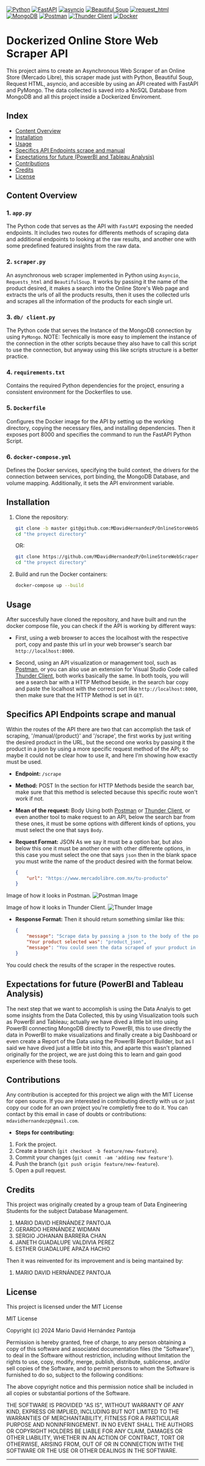 [![Python](https://img.shields.io/badge/python-3.12.1-red.svg)](https://www.python.org/)
[![FastAPI](https://img.shields.io/badge/FastAPI-v0.95.2-brightgreen.svg)](https://fastapi.tiangolo.com/)
[![asyncio](https://img.shields.io/badge/asyncio-v3.4.3-9cf.svg)](https://docs.python.org/3/library/asyncio.html)
[![Beautiful Soup](https://img.shields.io/badge/Beautiful%20Soup-v4.11.1-blue.svg)](https://www.crummy.com/software/BeautifulSoup/)
[![request_html](https://img.shields.io/badge/request__html-v0.10.0-ff69b4.svg)](https://pypi.org/project/requests-html/)
[![MongoDB](https://img.shields.io/badge/MongoDB-v5.0.5-green.svg)](https://www.mongodb.com/)
[![Postman](https://img.shields.io/badge/Postman-v10.8.1-orange.svg)](https://www.postman.com/)
[![Thunder Client](https://img.shields.io/badge/Thunder%20Client-v1.10.0-orange.svg)](https://www.thunderclient.com/)
[![Docker](https://img.shields.io/badge/Docker-v20.10.17-purple.svg)](https://www.docker.com/)

# Dockerized Online Store Web Scraper API

This project aims to create an Asynchronous Web Scraper of an Online Store (Mercado Libre), this scraper made just with Python, Beautiful Soup, Request HTML, asyncio, and accesible by using an API created with FastAPI and PyMongo. The data collected is saved into a NoSQL Database from MongoDB and all this project inside a Dockerized Enviroment.

## Index

- [Content Overview](#content-overview)
- [Installation](#installation)
- [Usage](#usage)
- [Specifics API Endpoints scrape and manual](#specifics-api-endpoints-scrape-and-manual)
- [Expectations for future (PowerBI and Tableau Analysis)](#expectations-for-future-powerbi-and-tableau-analysis)
- [Contributions](#contributions)
- [Credits](#credits)
- [License](#license)

## Content Overview

### 1. `app.py`

The Python code that serves as the API with `FastAPI` exposing the needed endpoints. It includes two routes for differents methods of scraping data and additional endpoints to looking at the raw results, and another one with some predefined featured insights from the raw data.

### 2. `scraper.py`

An asynchronous web scraper implemented in Python using `Asyncio`, `Requests_html` and `BeautifulSoup`. It works by passing it the name of the product desired, it makes a search into the Online Store's Web page and extracts the urls of all the products results, then it uses the collected urls and scrapes all the information of the products for each single url.

### 3. `db/ client.py`

The Python code that serves the Instance of the MongoDB connection by using `PyMongo`. NOTE: Technically is more easy to implement the instance of the connection in the other scripts because they also have to call this script to use the connection, but anyway using this like scripts structure is a better practice.

### 4. `requirements.txt`

Contains the required Python dependencies for the project, ensuring a consistent environment for the Dockerfiles to use.

### 5. `Dockerfile`

Configures the Docker image for the API by setting up the working directory, copying the necessary files, and installing dependencies. Then it exposes port 8000 and specifies the command to run the FastAPI Python Script.

### 6. `docker-compose.yml`

Defines the Docker services, specifying the build context, the drivers for the connection between services, port binding, the MongoDB Database, and volume mapping. Additionally, it sets the API environment variable.

## Installation

1. Clone the repository:

    ```bash
    git clone -b master git@github.com:MDavidHernandezP/OnlineStoreWebScraperAPI.git
    cd "the proyect directory"
    ```
    
    OR:

    ```bash
    git clone https://github.com/MDavidHernandezP/OnlineStoreWebScraperAPI.git
    cd "the proyect directory"
    ```

2. Build and run the Docker containers:

    ```bash
    docker-compose up --build
    ```

## Usage

After succesfully have cloned the repository, and have built and run the docker compose file, you can check if the API is working by different ways:

- First, using a web browser to acces the localhost with the respective port, copy and paste this url in your web browser's search bar `http://localhost:8000`.

- Second, using an API visualization or management tool, such as [Postman](https://www.postman.com/downloads/), or you can also use an extension for Visual Studio Code called [Thunder Client](https://www.thunderclient.com/), both works basically the same. In both tools, you will see a search bar with a HTTP Method beside, in the search bar copy and paste the localhost with the correct port like `http://localhost:8000`, then make sure that the HTTP Method is set in `GET`.

## Specifics API Endpoints scrape and manual

Within the routes of the API there are two that can accomplish the task of scraping, '/manual/{product}' and '/scrape', the first works by just writing the desired product in the URL, but the second one works by passing it the product in a json by using a more specific request method of the API; so maybe it could not be clear how to use it, and here I'm showing how exactly must be used.

- **Endpoint:** `/scrape`

- **Method:** POST
In the section for HTTP Methods beside the search bar, make sure that this method is selected because this specific route won't work if not.

- **Mean of the request:** Body
Using both [Postman](https://www.postman.com/downloads/) or [Thunder Client](https://www.thunderclient.com/), or even another tool to make request to an API, below the search bar from these ones, it must be some options with different kinds of options, you must select the one that says `Body`.

- **Request Format:** JSON
As we say it must be a option bar, but also below this one it must be another one with other differente options, in this case you must select the one that says `json` then in the blank space you must write the name of the product desired with the format below.

    ```json
    {
        "url": "https://www.mercadolibre.com.mx/tu-producto"
    }
    ```

Image of how it looks in Postman.
![Postman Image](images/postman.png)

Image of how it looks in Thunder Client.
![Thunder Image](images/thunder-client.png)

- **Response Format:**
Then it should return something similar like this:

    ```json
    {
        "message": "Scrape data by passing a json to the body of the post request.",
        "Your product selected was": "product_json",
        "message": "You could seen the data scraped of your product in the route (/data)."
    }
    ```

You could check the results of the scraper in the respective routes.

## Expectations for future (PowerBI and Tableau Analysis)

The next step that we want to accomplish is using the Data Analyis to get some insights from the Data Collected, this by using Visualization tools such as PowerBI and Tableau; actually we have dived a little bit into using PowerBI connecting MongoDB directly to PowerBI, this to use directly the data in PowerBI to make visualizations and finally create a big Dashboard or even create a Report of the Data using the PowerBI Report Builder, but as I said we have dived just a little bit into this, and aparte this wasn't planned originally for the project, we are just doing this to learn and gain good experience with these tools.

## Contributions

Any contribution is accepted for this project we align with the MIT License for open source. If you are interested in contributing directly with us or just copy our code for an own project you're completly free to do it. You can contact by this email in case of doubts or contributions: `mdavidhernandezp@gmail.com`.

- **Steps for contributing:**
1. Fork the project.
2. Create a branch (`git checkout -b feature/new-feature`).
3. Commit your changes (`git commit -am 'adding new feature'`).
4. Push the branch (`git push origin feature/new-feature`).
5. Open a pull request.


## Credits

This project was originally created by a group team of Data Engineering Students for the subject Database Management.

1. MARIO DAVID HERNÁNDEZ PANTOJA
2. GERARDO HERNÁNDEZ WIDMAN
3. SERGIO JOHANAN BARRERA CHAN
4. JANETH GUADALUPE VALDIVIA PEREZ
5. ESTHER GUADALUPE APAZA HACHO

Then it was reinvented for its improvement and is being mantained by:

1. MARIO DAVID HERNÁNDEZ PANTOJA

## License

This project is licensed under the MIT License

MIT License

Copyright (c) 2024 Mario David Hernández Pantoja

Permission is hereby granted, free of charge, to any person obtaining a copy
of this software and associated documentation files (the "Software"), to deal
in the Software without restriction, including without limitation the rights
to use, copy, modify, merge, publish, distribute, sublicense, and/or sell
copies of the Software, and to permit persons to whom the Software is
furnished to do so, subject to the following conditions:

The above copyright notice and this permission notice shall be included in all
copies or substantial portions of the Software.

THE SOFTWARE IS PROVIDED "AS IS", WITHOUT WARRANTY OF ANY KIND, EXPRESS OR
IMPLIED, INCLUDING BUT NOT LIMITED TO THE WARRANTIES OF MERCHANTABILITY,
FITNESS FOR A PARTICULAR PURPOSE AND NONINFRINGEMENT. IN NO EVENT SHALL THE
AUTHORS OR COPYRIGHT HOLDERS BE LIABLE FOR ANY CLAIM, DAMAGES OR OTHER
LIABILITY, WHETHER IN AN ACTION OF CONTRACT, TORT OR OTHERWISE, ARISING FROM,
OUT OF OR IN CONNECTION WITH THE SOFTWARE OR THE USE OR OTHER DEALINGS IN THE
SOFTWARE.

---